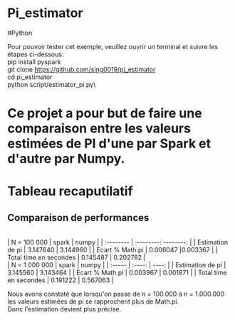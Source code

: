 # Pi_estimator
#Python

Pour pouvoir tester cet exemple, veuillez ouvrir un terminal et suivre les étapes ci-dessous:\
pip install pyspark\
git clone https://github.com/sing0019/pi_estimator \
cd pi_estimator\
python script/estimator_pi.py\

# Ce projet a pour but de faire une comparaison entre les valeurs estimées de PI d'une par Spark et d'autre par Numpy.

# Tableau recaputilatif 
## Comparaison de performances
<br />
| N = 100 000 |	spark	| numpy |
| :-------- | :--------: --------: |
| Estimation de pi |	3.147640	| 3.144960 |
| Ecart % Math.pi	| 0.006047	|0.003367 |
| Total time en secondes	| 0.145487 | 0.202782 |

<br />
| N = 1 000 000 |	spark	| numpy |
| :----- | :----: | ----: |
| Estimation de pi |	3.145560 | 3.143464 |
| Ecart % Math.pi	| 0.003967 | 0.001871 |
| Total time en secondes | 0.191222 | 0.567063 |

Nous avons constaté que lorsqu'on passe de n = 100.000 à n = 1.000.000 <br />
les valeurs estimées de pi se rapprochent plus de Math.pi. <br />
Donc l'estimation devient plus précise.
